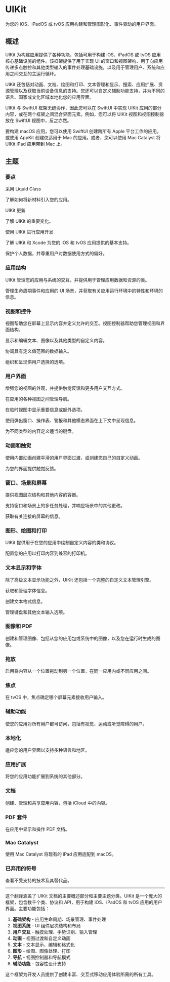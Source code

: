 # UIKit

为您的 iOS、iPadOS 或 tvOS 应用构建和管理图形化、事件驱动的用户界面。

## 概述

UIKit 为构建应用提供了各种功能，包括可用于构建 iOS、iPadOS 或 tvOS 应用核心基础设施的组件。该框架提供了用于实现 UI 的窗口和视图架构、用于向应用传递多点触控和其他类型输入的事件处理基础设施，以及用于管理用户、系统和应用之间交互的主运行循环。

UIKit 还包括对动画、文档、绘图和打印、文本管理和显示、搜索、应用扩展、资源管理以及获取当前设备信息的支持。您还可以自定义辅助功能支持，并为不同的语言、国家或文化区域本地化您的应用界面。

UIKit 与 SwiftUI 框架无缝协作，因此您可以在 SwiftUI 中实现 UIKit 应用的部分内容，或在两个框架之间混合界面元素。例如，您可以将 UIKit 视图和视图控制器放在 SwiftUI 视图中，反之亦然。

要构建 macOS 应用，您可以使用 SwiftUI 创建跨所有 Apple 平台工作的应用，或使用 AppKit 创建仅适用于 Mac 的应用。或者，您可以使用 Mac Catalyst 将 UIKit iPad 应用带到 Mac 上。

## 主题

### 要点

采用 Liquid Glass

了解如何将新材料引入您的应用。

UIKit 更新

了解 UIKit 的重要变化。

使用 UIKit 进行应用开发

了解 UIKit 和 Xcode 为您的 iOS 和 tvOS 应用提供的基本支持。

保护个人数据，并尊重用户对数据使用方式的偏好。

### 应用结构

UIKit 管理您的应用与系统的交互，并提供用于管理应用数据和资源的类。

管理生命周期事件和应用的 UI 场景，并获取有关应用运行环境中的特性和环境的信息。

### 视图和控件

视图帮助您在屏幕上显示内容并定义允许的交互。视图控制器帮助您管理视图和界面结构。

显示和编辑文本、图像以及其他类型的自定义内容。

协调具有定义值范围的数据输入。

组织和呈现供用户选择的选项。

### 用户界面

增强您的视图的外观，并提供触觉反馈和更多用户交互方式。

在应用的各种视图之间管理导航。

在临时视图中显示重要信息或额外选项。

使用弹出窗口、操作表、警报和其他模态界面在上下文中呈现信息。

为不同类型的内容定义适当的键盘。

### 动画和触觉

使用内置动画创建平滑的用户界面过渡，或创建您自己的自定义动画。

为您的界面提供触觉反馈。

### 窗口、场景和屏幕

提供视图层次结构和其他内容的容器。

支持窗口和场景上的多任务处理，并响应场景中的其他更改。

获取有关连接的屏幕的信息。

### 图形、绘图和打印

UIKit 提供用于在您的应用中绘制自定义内容的类和协议。

配置您的应用以打印内容到兼容的打印机。

### 文本显示和字体

除了高级文本显示功能之外，UIKit 还包括一个完整的自定义文本管理引擎。

获取和管理字体信息。

创建文本格式信息。

管理键盘和其他文本输入选项。

### 图像和 PDF

创建和管理图像、包括从您的应用包或系统中的图像，以及您在运行时生成的图像。

### 拖放

启用将内容从一个位置拖动到另一个位置，在同一应用内或不同应用之间。

### 焦点

在 tvOS 中，焦点确定哪个屏幕元素接收用户输入。

### 辅助功能

使您的应用对所有用户都可访问，包括有视觉、运动或听觉障碍的用户。

### 本地化

适应您的用户界面以支持多种语言和地区。

### 应用扩展

将您的应用功能扩展到系统的其他部分。

### 文档

创建、管理和共享应用内容，包括 iCloud 中的内容。

### PDF 套件

在应用中显示和操作 PDF 文档。

### Mac Catalyst

使用 Mac Catalyst 将现有的 iPad 应用适配到 macOS。

### 已弃用的符号

查看不受支持的技术及其替代品。

---

这个翻译涵盖了 UIKit 文档的主要概述部分和主要主题分类。UIKit 是一个庞大的框架，包含数千个类、协议和 API，用于构建 iOS、iPadOS 和 tvOS 应用的用户界面。主要功能包括：

1. **基础架构** - 应用生命周期、场景管理、事件处理
2. **视图系统** - UI 组件层次结构和布局
3. **用户交互** - 触摸处理、手势识别、输入管理
4. **动画** - 视图过渡和自定义动画
5. **文本** - 文本显示、编辑和格式化
6. **图形** - 绘图、图像处理、打印
7. **导航** - 视图控制器和导航模式
8. **辅助功能** - 包容性设计支持

这个框架为开发人员提供了创建丰富、交互式移动应用体验所需的所有工具。
